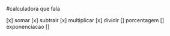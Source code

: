 #calculadora que fala

[x] somar
[x] subtrair
[x] multiplicar
[x] dividir
[] porcentagem
[] exponenciacao
[] 
